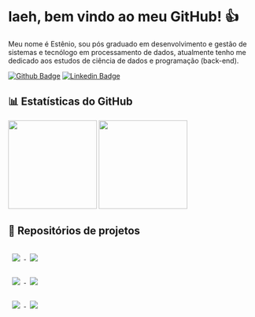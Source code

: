# Iaeh, bem vindo ao meu GitHub! 👍

Meu nome é Estênio, sou pós graduado em desenvolvimento e gestão de sistemas e tecnólogo em processamento de dados, atualmente tenho me dedicado aos estudos de ciência de dados e programação (back-end).

[![Github Badge](https://img.shields.io/badge/-Github-000?style=flat-square&logo=Github&logoColor=white&link=https://github.com/emso-exe)](https://github.com/emso-exe) [![Linkedin Badge](https://img.shields.io/badge/-LinkedIn-blue?style=flat-square&logo=Linkedin&logoColor=white&link=https://www.linkedin.com/in/esteniomariano)](https://www.linkedin.com/in/esteniomariano)

## 📊 Estatísticas do GitHub

<img height="180em" src="https://github-readme-stats.vercel.app/api?username=emso-exe&show_icons=true&count_private=true&include_all_commits=true" /> <img height="180em" src="https://github-readme-stats.vercel.app/api/top-langs/?username=emso-exe&layout=compact&langs_count=7"/>

## 📁 Repositórios de projetos

<a href="https://github.com/emso-exe/Reclamacoes_de_consumidores_com_empresa_de_telecomunicacoes">
<img align="center" style="margin:1rem 0.5rem" src="https://github-readme-stats.vercel.app/api/pin/?username=emso-exe&repo=Reclamacoes_de_consumidores_com_empresa_de_telecomunicacoes" />
</a> <a href="https://github.com/emso-exe/Falsificacao_de_cedulas_banco_central_do_brasil">
<img align="center" style="margin:1rem 0.5rem" src="https://github-readme-stats.vercel.app/api/pin/?username=emso-exe&repo=Falsificacao_de_cedulas_banco_central_do_brasil" />
</a>
<br>
<a href="https://github.com/emso-exe/LocalidadeX">
<img align="center" style="margin:1rem 0.5rem" src="https://github-readme-stats.vercel.app/api/pin/?username=emso-exe&repo=LocalidadeX" />
</a> <a href="https://github.com/emso-exe/CepX">
<img align="center" style="margin:1rem 0.5rem" src="https://github-readme-stats.vercel.app/api/pin/?username=emso-exe&repo=CepX" />
</a>
<br>
<a href="https://github.com/emso-exe/Jogo_de_dadoX">
<img align="center" style="margin:1rem 0.5rem" src="https://github-readme-stats.vercel.app/api/pin/?username=emso-exe&repo=Jogo_de_dadoX" />
</a> <a href="https://github.com/emso-exe/Valida_DocumentoX">
<img align="center" style="margin:1rem 0.5rem" src="https://github-readme-stats.vercel.app/api/pin/?username=emso-exe&repo=Valida_DocumentoX" />
</a>
